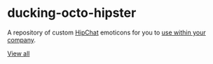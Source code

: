 ducking-octo-hipster
====================

A repository of custom [HipChat](https://www.hipchat.com/) emoticons for you to [use within your company](http://blog.hipchat.com/2012/05/21/custom-emoticons-everywhere/).

[View all](http://maxbeatty.com/ducking-octo-hipster/)